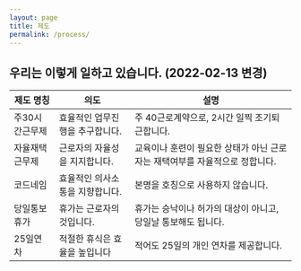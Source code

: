 ```yaml
---
layout: page
title: 제도
permalink: /process/
---
```


## 우리는 이렇게 일하고 있습니다. (2022-02-13 변경)

|제도 명칭|의도|설명|
|------|---|---|
|주30시간근무제|효율적인 업무진행을 추구합니다.|주 40근로계약으로, 2시간 일찍 조기퇴근합니다.|
|자율재택근무제|근로자의 자율성을 지지합니다.|교육이나 훈련이 필요한 상태가 아닌 근로자는 재택여부를 자율적으로 정합니다. |
|코드네임|효율적인 의사소통을 지향합니다.|본명을 호칭으로 사용하지 않습니다.|
|당일통보휴가|휴가는 근로자의 것입니다. |휴가는 승낙이나 허가의 대상이 아니고, 당일날 통보해도 됩니다.|
|25일연차| 적절한 휴식은 효율을 높입니다 | 적어도 25일의 개인 연차를 제공합니다. |
